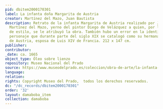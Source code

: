 ```yaml
---
pid: dbitem2000170301
label: La infanta doña Margarita de Austria
creator: Martínez del Mazo, Juan Bautista
description: Retrato de la infanta Margarita de Austria realizado por Juan Bautista
  Martínez del Mazo, yerno del pintor Diego de Velázquez a quien, por la similitud
  de estilo, se le atribuyó la obra. También hubo un error en la identificación del
  personaje que durante parte del siglo XIX se catalogó como su hermana María Teresa
  de Austria, esposa de Luis XIV de Francia. 212 x 147 cm.
publisher:
contributor:
_date: ca. 1665
object_type: Óleo sobre lienzo
repository: Museo Nacional del Prado
source: https://www.museodelprado.es/coleccion/obra-de-arte/la-infanta-doa-margarita-de-austria/88462bf7-a4f2-4238-901e-8541105293d5
language:
relation:
rights: Copyright Museo del Prado,  todos los derechos reservados.
dc: "/dc_records/dbitem2000170301"
order: '32'
layout: damaboba_item
collection: damaboba
---
```

